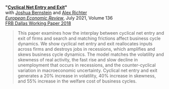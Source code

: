**"[Cyclical Net Entry and Exit](BRT_EntryExit.pdf)"**  
with [Joshua Bernstein](https://www.linkedin.com/in/joshua-bernstein-47baa332) and [Alex Richter](http://www.alexrichterecon.com/)  
<em>[European Economic Review](https://doi.org/10.1016/j.euroecorev.2021.103752)</em>, July 2021, Volume 136  
[FRB Dallas Working Paper 2018](https://doi.org/10.24149/wp2018r1)

> This paper examines how the interplay between cyclical net entry and exit of firms and search and matching frictions affect business cycle dynamics. We show cyclical net entry and exit reallocates inputs across firms and destroys jobs in recessions, which amplifies and skews business cycle dynamics. The model matches the volatility and skewness of real activity, the fast rise and slow decline in unemployment that occurs in recessions, and the counter-cyclical variation in macroeconomic uncertainty. Cyclical net entry and exit generates a 20% increase in volatility, 40% increase in skewness, and 55% increase in the welfare cost of business cycles.
